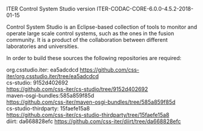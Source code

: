 ITER Control System Studio version ITER-CODAC-CORE-6.0.0-4.5.2-2018-01-15

Control System Studio is an Eclipse-based collection of tools
to monitor and operate large scale control systems, such as the
ones in the fusion community. It is a product of the collaboration
between different laboratories and universities.

In order to build these sources the following repositories are required:
				   
org.csstudio.iter: ea5adcdcd
<https://github.com/css-iter/org.csstudio.iter/tree/ea5adcdcd>  
cs-studio: 9152d402692  
<https://github.com/css-iter/cs-studio/tree/9152d402692>  
maven-osgi-bundles:585a859f85d  
<https://github.com/css-iter/maven-osgi-bundles/tree/585a859f85d>  
cs-studio-thirdparty: 15faefe15a8  
<https://github.com/css-iter/cs-studio-thirdparty/tree/15faefe15a8>  
diirt: da668828efc
<https://github.com/css-iter/diirt/tree/da668828efc>


